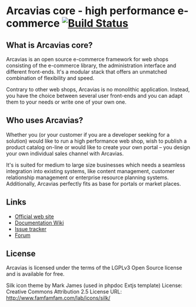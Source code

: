 # Arcavias core - high performance e-commerce [![Build Status](https://travis-ci.org/Arcavias/arcavias-core.png?branch=master)](https://travis-ci.org/Arcavias/arcavias-core)

## What is Arcavias core?

Arcavias is an open source e-commerce framework for web shops consisting of the e-commerce library, the administration interface and different front-ends. It's a modular stack that offers an unmatched combination of flexibility and speed.

Contrary to other web shops, Arcavias is no monolithic application. Instead, you have the choice between several user front-ends and you can adapt them to your needs or write one of your own one.

## Who uses Arcavias?

Whether you (or your customer if you are a developer seeking for a solution) would like to run a high performance web shop, wish to publish a product catalog on-line or would like to create your own portal – you design your own individual sales channel with Arcavias.

It's is suited for medium to large size businesses which needs a seamless integration into existing systems, like content management, customer relationship management or enterprise resource planning systems. Additionally, Arcavias perfectly fits as base for portals or market places.

## Links

* [Official web site](http://www.arcavias.com/)
* [Documentation Wiki](https://docs.arcavias.com/)
* [Issue tracker](https://bugs.arcavias.com/)
* [Forum](https://forum.arcavias.com/)

## License

Arcavias is licensed under the terms of the LGPLv3 Open Source license and is available for free.

Silk icon theme by Mark James (used in phpdoc Extjs template)
License: Creative Commons Attribution 2.5 License
URL: http://www.famfamfam.com/lab/icons/silk/
